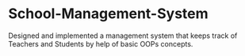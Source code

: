# School-Management-System
Designed and implemented a management system that keeps track of Teachers and Students by help of basic OOPs concepts.
